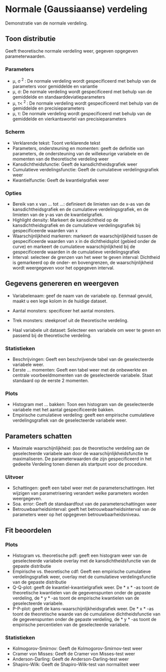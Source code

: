 Normale (Gaussiaanse) verdeling
==========================

Demonstratie van de normale verdeling.

## Toon distributie

Geeft theoretische normale verdeling weer, gegeven opgegeven parameterwaarden.

### Parameters

- &mu;, &sigma;<sup> 2 </sup>: De normale verdeling wordt gespecificeerd met behulp van de parameters voor gemiddelde en variantie
- &mu;, &sigma;: De normale verdeling wordt gespecificeerd met behulp van de gemiddelde en standaarddeviatieparameters
- &mu;, &tau;<<sup> 2 </sup>: De normale verdeling wordt gespecificeerd met behulp van de gemiddelde en precisieparameters
- &mu;, &tau;: De normale verdeling wordt gespecificeerd met behulp van de gemiddelde en vierkantswortel van precisieparameters

### Scherm

- Verklarende tekst: Toont verklarende tekst
- Parameters, ondersteuning en momenten: geeft de definitie van parameters, de ondersteuning van de willekeurige variabele en de momenten van de theoretische verdeling weer
- Kansdichtheidsfunctie: Geeft de kansdichtheidsgrafiek weer
- Cumulatieve verdelingsfunctie: Geeft de cumulatieve verdelingsgrafiek weer
- Kwantielfunctie: Geeft de kwantielgrafiek weer

### Opties

- Bereik van x van ... tot ...: definieert de limieten van de x-as van de kansdichtheidsgrafiek en de cumulatieve verdelingsgrafiek, en de limieten van de y-as van de kwantielgrafiek.
- Highlight density: Markeert de kansdichtheid op de kansdichtheidsgrafiek en de cumulatieve verdelingsgrafiek bij gespecificeerde waarden van x
- Waarschijnlijkheid markeren: markeert de waarschijnlijkheid tussen de gespecificeerde waarden van x in de dichtheidsplot (gebied onder de curve) en markeert de cumulatieve waarschijnlijkheid bij de gespecificeerde waarden in de cumulatieve verdelingsgrafiek
- Interval: selecteer de grenzen van het weer te geven interval: Dichtheid is gemarkeerd op de onder- en bovengrenzen, de waarschijnlijkheid wordt weergegeven voor het opgegeven interval.

## Gegevens genereren en weergeven
- Variabelenaam: geef de naam van de variabele op. Eenmaal gevuld, maakt u een lege kolom in de huidige dataset.
- Aantal monsters: specificeer het aantal monsters.
- Trek monsters: steekproef uit de theoretische verdeling.

- Haal variabele uit dataset: Selecteer een variabele om weer te geven en passend bij de theoretische verdeling.

### Statistieken
- Beschrijvingen: Geeft een beschrijvende tabel van de geselecteerde variabele weer.
- Eerste ... momenten: Geeft een tabel weer met de onbewerkte en centrale voorbeeldmomenten van de geselecteerde variabele. Staat standaard op de eerste 2 momenten.

### Plots
- Histogram met ... bakken: Toon een histogram van de geselecteerde variabele met het aantal gespecificeerde bakken.
- Empirische cumulatieve verdeling: geeft een empirische cumulatieve verdelingsgrafiek van de geselecteerde variabele weer.

## Parameters schatten
- Maximale waarschijnlijkheid: pas de theoretische verdeling aan de geselecteerde variabele aan door de waarschijnlijkheidsfunctie te maximaliseren. De parameterwaarden die zijn gespecificeerd in het gedeelte Verdeling tonen dienen als startpunt voor de procedure.

### Uitvoer
- Schattingen: geeft een tabel weer met de parameterschattingen. Het wijzigen van parametrisering verandert welke parameters worden weergegeven.
- Soa. error: Geeft de standaardfout van de parameterschattingen weer
- Betrouwbaarheidsinterval: geeft het betrouwbaarheidsinterval van de parameters weer op het opgegeven betrouwbaarheidsniveau.


## Fit beoordelen

### Plots
- Histogram vs. theoretische pdf: geeft een histogram weer van de geselecteerde variabele overlay met de kansdichtheidsfunctie van de gepaste distributie
- Empirische vs. theoretische cdf: Geeft een empirische cumulatieve verdelingsgrafiek weer, overlay met de cumulatieve verdelingsfunctie van de gepaste distributie
- Q-Q-plot: geeft de kwantiel-kwantielgrafiek weer. De * x * -as toont de theoretische kwantielen van de gegevenspunten onder de gepaste verdeling, de * y * -as toont de empirische kwantielen van de geselecteerde variabele.
- P-P-plot: geeft de kans-waarschijnlijkheidsgrafiek weer. De * x * -as toont de theoretische waarde van de cumulatieve dichtheidsfunctie van de gegevenspunten onder de gepaste verdeling, de * y * -as toont de empirische percentielen van de geselecteerde variabele.

### Statistieken
- Kolmogorov-Smirnov: Geeft de Kolmogorov-Smirnov-test weer
- Cramer von Misses: Geeft de Cramer von Misses-test weer
- Anderson-Darling: Geeft de Anderson-Darling-test weer
- Shapiro-Wilk: Geeft de Shapiro-Wilk-test van normaliteit weer

